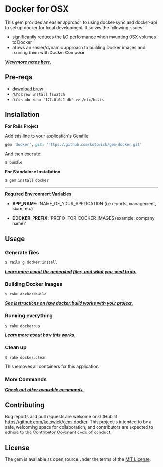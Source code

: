 # Docker for OSX

This gem provides an easier approach to using docker-sync and docker-api to set up docker for local development. It solves the following issues:

- significantly reduces the I/O performance when mounting OSX volumes to Docker
- allows an easier/dynamic approach to building Docker images and running them with Docker Compose

***[View more notes here.](https://github.com/kotowick/gem-docker/wiki/6.-Notes)***

## Pre-reqs

- [download brew](http://brew.sh/)
- run: ```brew install fswatch```
- run: ```sudo echo '127.0.0.1 db' >> /etc/hosts```

## Installation

**For Rails Project**

Add this line to your application's Gemfile:

```ruby
gem 'docker', git: 'https://github.com/kotowick/gem-docker.git'
```

And then execute:

    $ bundle

**For Standalone Installation**

    $ gem install docker
    
***

**Required Environment Variables**

* **APP_NAME**: 'NAME_OF_YOUR_APPLICATION (i.e reports, management, store, etc)'

* **DOCKER_PREFIX**: 'PREFIX_FOR_DOCKER_IMAGES (example: company name)'

## Usage

### Generate files

    $ rails g docker:install

***[Learn more about the generated files, and what you need to do.](https://github.com/kotowick/gem-docker/wiki/2.-Generated-Files)***

### Building Docker Images

    $ rake docker:build
    
***[See instructions on how docker:build works with your project.](https://github.com/kotowick/gem-docker/wiki/3.-Building-Docker-Images)***

### Running everything

    $ rake docker:up

***[Learn more about how this works.](https://github.com/kotowick/gem-docker/wiki/4.-Run-it!)***

### Clean up

    $ rake docker:clean
    
This removes all containers for this application.

### More Commands

***[Check out other available commands.](https://github.com/kotowick/gem-docker/wiki/5.-More-Commands)***

## Contributing

Bug reports and pull requests are welcome on GitHub at https://github.com/kotowick/gem-docker. This project is intended to be a safe, welcoming space for collaboration, and contributors are expected to adhere to the [Contributor Covenant](http://contributor-covenant.org) code of conduct.


## License

The gem is available as open source under the terms of the [MIT License](http://opensource.org/licenses/MIT).
